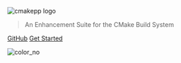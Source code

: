 <!-- _coverpage.md -->

![cmakepp logo](https://cdn.statically.io/gh/AnotherFoxGuy/cmakepp/master/logo.png "cmakepp logo")

> An Enhancement Suite for the CMake Build System 

[GitHub](https://github.com/AnotherFoxGuy/cmakepp)
[Get Started](#A-CMake-Enhancement-Suite)

![color_no](#3F3F3F)
 
